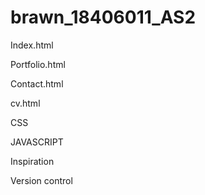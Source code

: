 # brawn_18406011_AS2

Index.html



Portfolio.html





Contact.html



cv.html



CSS


JAVASCRIPT


Inspiration




Version control


